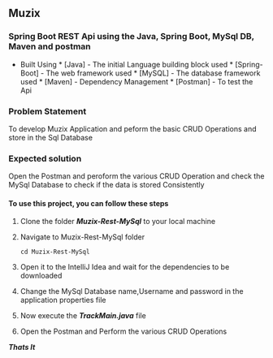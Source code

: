 ## Muzix 

### Spring Boot  REST Api using the Java, Spring Boot, MySql DB, Maven and postman 

* Built Using
              * [Java] - The initial Language building block used
	      * [Spring-Boot] - The web framework used
	      * [MySQL] - The database framework used
              * [Maven] - Dependency Management 
              * [Postman] - To test the Api


### Problem Statement

 To develop Muzix Application and peform the basic CRUD Operations and store in the Sql Database


### Expected solution
Open the Postman and peroform the various CRUD Operation and check the MySql Database to check if the data is stored Consistently 


#### To use this project, you can follow these steps

1. Clone the folder ***Muzix-Rest-MySql*** to your  local machine
     
2. Navigate to Muzix-Rest-MySql folder

    `cd Muzix-Rest-MySql`

3. Open it to the IntelliJ Idea and wait for the dependencies to be downloaded

4. Change the MySql Database name,Username and password in the application properties file

5. Now execute the  ***TrackMain.java*** file 

6. Open the Postman and Perform the various CRUD Operations 



***Thats It***
